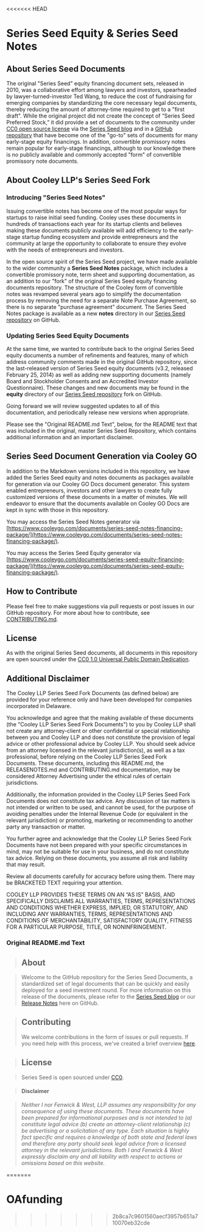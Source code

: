 <<<<<<< HEAD
# Series Seed Equity & Series Seed Notes

## About Series Seed Documents

The original "Series Seed" equity financing document sets, released in 2010, was a collaborative effort among lawyers and investors, spearheaded by lawyer-turned-investor Ted Wang, to reduce the cost of fundraising for emerging companies by standardizing the core necessary legal documents, thereby reducing the amount of attorney-time required to get to a "first draft".  While the original project did not create the concept of “Series Seed Preferred Stock,” it did provide a set of documents to the community under [CC0 open source license](https://creativecommons.org/publicdomain/zero/1.0/) via the [Series Seed blog](http://www.seriesseed.com) and in a [GitHub repository](https://github.com/seriesseed/equity) that have become one of the "go-to" sets of documents for many early-stage equity financings. In addition, convertible promissory notes remain popular for early-stage financings, although to our knowledge there is no publicly available and commonly accepted "form" of convertible promissory note documents.

## About Cooley LLP's Series Seed Fork

### Introducing "Series Seed Notes"

Issuing convertible notes has become one of the most popular ways for startups to raise initial seed funding. Cooley uses these documents in hundreds of transactions each year for its startup clients and believes making these documents publicly available will add efficiency to the early-stage startup funding ecosystem and provide entrepreneurs and the community at large the opportunity to collaborate to ensure they evolve with the needs of entrepreneurs and investors.

In the open source spirit of the Series Seed project, we have made available to the wider community a **Series Seed Notes** package, which includes a convertible promissory note, term sheet and supporting documentation, as an addition to our "fork" of the original Series Seed equity financing documents repository.  The structure of the Cooley form of convertible notes was revamped several years ago to simplify the documentation process by removing the need for a separate Note Purchase Agreement, so there is no separate "purchase agreement" document. The Series Seed Notes package is available as a new **notes** directory in our [Series Seed repository] on GitHub.

### Updating Series Seed Equity Documents

At the same time, we wanted to contribute back to the original Series Seed equity documents a number of refinements and features, many of which address community comments made in the original GitHub repository, since the last-released version of Series Seed equity documents (v3.2, released February 25, 2014) as well as adding new supporting documents (namely Board and Stockholder Consents and an Accredited Investor Questionnaire).  These changes and new documents may be found in the **equity** directory of our [Series Seed repository] fork on GitHub.

Going forward we will review suggested updates to all of this documentation, and periodically release new versions when appropriate. 

Please see the "Original README.md Text", below, for the README text that was included in the original, master Series Seed Repository, which contains additional information and an important disclaimer.

## Series Seed Document Generation via Cooley GO

In addition to the Markdown versions included in this repository, we have added the Series Seed equity and notes documents as packages available for generation via our Cooley GO Docs document generator. This system enabled entrepreneurs, investors and other lawyers to create fully customized versions of these documents in a matter of minutes. We will endeavor to ensure that the documents available on Cooley GO Docs are kept in sync with those in this repository.

You may access the Series Seed Notes generator via [https://www.cooleygo.com/documents/series-seed-notes-financing-package/](https://www.cooleygo.com/documents/series-seed-notes-financing-package/). 

You may access the Series Seed Equity generator via [https://www.cooleygo.com/documents/series-seed-equity-financing-package/](https://www.cooleygo.com/documents/series-seed-equity-financing-package/).

## How to Contribute

Please feel free to make suggestions via pull requests or post issues in our GitHub repository. For more about how to contribute, see [CONTRIBUTING.md](https://github.com/CooleyLLP/seriesseed/CONTRIBUTING.md).

## License

As with the original Series Seed documents, all documents in this repository are open sourced under the [CC0 1.0 Universal Public Domain Dedication](https://creativecommons.org/publicdomain/zero/1.0).
## Additional Disclaimer
The Cooley LLP Series Seed Fork Documents (as defined below) are provided for your reference only and have been developed for companies incorporated in Delaware.

You acknowledge and agree that the making available of these documents (the "Cooley LLP Series Seed Fork Documents") to you by Cooley LLP shall not create any attorney-client or other confidential or special relationship between you and Cooley LLP and does not constitute the provision of legal advice or other professional advice by Cooley LLP. You should seek advice from an attorney licensed in the relevant jurisdiction(s), as well as a tax professional, before relying on the Cooley LLP Series Seed Fork Documents. These documents, including this README.md, the RELEASENOTES.md and CONTRIBUTING.md documentation, may be considered Attorney Advertising under the ethical rules of certain jurisdictions.

Additionally, the information provided in the Cooley LLP Series Seed Fork Documents does not constitute tax advice. Any discussion of tax matters is not intended or written to be used, and cannot be used, for the purpose of avoiding penalties under the Internal Revenue Code (or equivalent in the relevant jurisdiction) or promoting, marketing or recommending to another party any transaction or matter.

You further agree and acknowledge that the Cooley LLP Series Seed Fork Documents have not been prepared with your specific circumstances in mind, may not be suitable for use in your business, and do not constitute tax advice. Relying on these documents, you assume all risk and liability that may result.

Review all documents carefully for accuracy before using them. There may be BRACKETED TEXT requiring your attention.

COOLEY LLP PROVIDES THESE TERMS ON AN “AS IS” BASIS, AND SPECIFICALLY DISCLAIMS ALL WARRANTIES, TERMS, REPRESENTATIONS AND CONDITIONS WHETHER EXPRESS, IMPLIED, OR STATUTORY, AND INCLUDING ANY WARRANTIES, TERMS, REPRESENTATIONS AND CONDITIONS OF MERCHANTABILITY, SATISFACTORY QUALITY, FITNESS FOR A PARTICULAR PURPOSE, TITLE, OR NONINFRINGEMENT.

### Original README.md Text

> ## About

> Welcome to the GitHub repository for the Series Seed Documents, a standardized set of legal documents that can be quickly and easily deployed for a seed investment round.  For more information on this release of the documents, please refer to the [Series Seed blog](http://www.seriesseed.com) or our [Release Notes](https://github.com/seriesseed/equity/blob/master/RELEASENOTES.md) here on GitHub.

> ## Contributing
>
> We welcome contributions in the form of issues or pull requests. If you need help with this process, we've created a brief overview [here](http://www.seriesseed.com/posts/2013/02/for-law-nerds-and-real-nerds.html).

> ## License

> Series Seed is open sourced under [CC0](http://creativecommons.org/publicdomain/zero/1.0/).

> #### Disclaimer

> *Neither I nor Fenwick & West, LLP assumes any responsibility for any consequence of using these documents. These documents have been prepared for informational purposes and is not intended to (a) constitute legal advice (b) create an attorney-client relationship (c) be advertising or a solicitation of any type.  Each situation is highly fact specific and requires a knowledge of both state and federal laws and therefore any party should seek legal advice from a licensed attorney in the relevant jurisdictions.  Both I and Fenwick & West expressly disclaim any and all liability with respect to actions or omissions based on this website.*

[Series Seed repository]: https://github.com/CooleyLLP/seriesseed
=======
# OAfunding
>>>>>>> 2b8ca7c9601560aecf3957b651a710070eb32cde
